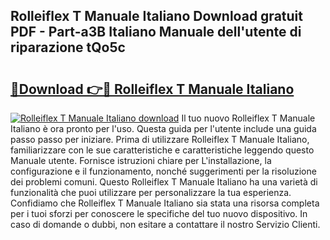 ## Rolleiflex T Manuale Italiano Download gratuit PDF - Part-a3B Italiano Manuale dell'utente di riparazione tQo5c

# <h2><a href="http://dfgagj.blite.top/?on=Rolleiflex+T+Manuale+Italiano">🔗Download 👉🔴 Rolleiflex T Manuale Italiano</a></h2>

[![Rolleiflex T Manuale Italiano download](https://i.imgur.com/lujVjoI.png)](http://dfgagj.blite.top/?on=Rolleiflex+T+Manuale+Italiano)
Il tuo nuovo Rolleiflex T Manuale Italiano è ora pronto per l'uso. Questa guida per l'utente include una guida passo passo per iniziare. Prima di utilizzare Rolleiflex T Manuale Italiano, familiarizzare con le sue caratteristiche e caratteristiche leggendo questo Manuale utente. Fornisce istruzioni chiare per L'installazione, la configurazione e il funzionamento, nonché suggerimenti per la risoluzione dei problemi comuni. Questo Rolleiflex T Manuale Italiano ha una varietà di funzionalità che puoi utilizzare per personalizzare la tua esperienza. Confidiamo che Rolleiflex T Manuale Italiano sia stata una risorsa completa per i tuoi sforzi per conoscere le specifiche del tuo nuovo dispositivo. In caso di domande o dubbi, non esitare a contattare il nostro Servizio Clienti.
